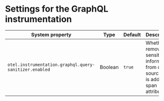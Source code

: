 # Settings for the GraphQL instrumentation

| System property                                        | Type    | Default | Description                                                                                |
| ------------------------------------------------------ | ------- | ------- | ------------------------------------------------------------------------------------------ |
| `otel.instrumentation.graphql.query-sanitizer.enabled` | Boolean | `true`  | Whether to remove sensitive information from query source that is added as span attribute. |
